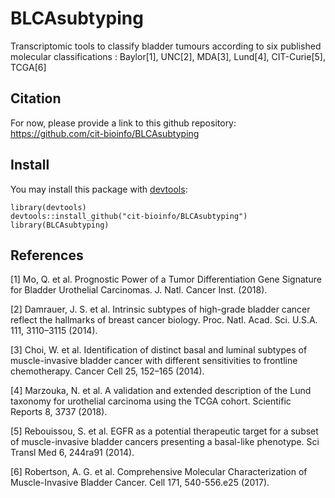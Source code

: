# BLCAsubtyping
Transcriptomic tools to classify bladder tumours according to six published molecular classifications : Baylor[1], UNC[2], MDA[3], Lund[4], CIT-Curie[5], TCGA[6]

## Citation
For now, please provide a link to this github repository:
<https://github.com/cit-bioinfo/BLCAsubtyping>

## Install
You may install this package with [devtools]:

[devtools]: https://github.com/hadley/devtools

```{r}
library(devtools)
devtools::install_github("cit-bioinfo/BLCAsubtyping")
library(BLCAsubtyping)
```

## References
[1] Mo, Q. et al. Prognostic Power of a Tumor Differentiation Gene Signature for Bladder Urothelial Carcinomas. J. Natl. Cancer Inst. (2018).

[2] Damrauer, J. S. et al. Intrinsic subtypes of high-grade bladder cancer reflect the hallmarks of breast cancer biology. Proc. Natl. Acad. Sci. U.S.A. 111, 3110–3115 (2014).

[3] Choi, W. et al. Identification of distinct basal and luminal subtypes of muscle-invasive bladder cancer with different sensitivities to frontline chemotherapy. Cancer Cell 25, 152–165 (2014).

[4] Marzouka, N. et al. A validation and extended description of the Lund taxonomy for urothelial carcinoma using the TCGA cohort. Scientific Reports 8, 3737 (2018).

[5] Rebouissou, S. et al. EGFR as a potential therapeutic target for a subset of muscle-invasive bladder cancers presenting a basal-like phenotype. Sci Transl Med 6, 244ra91 (2014).

[6] Robertson, A. G. et al. Comprehensive Molecular Characterization of Muscle-Invasive Bladder Cancer. Cell 171, 540-556.e25 (2017).
 

